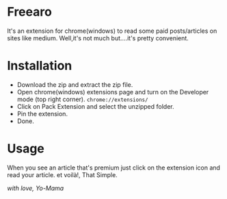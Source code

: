 # Freearo

It's an extension for chrome(windows) to read some paid posts/articles on sites like medium.
Well,it's not much but....it's pretty convenient.

# Installation
- Download the zip and extract the zip file.
- Open chrome(windows) extensions page and turn on the Developer mode (top right corner).
```chrome://extensions/```
- Click on Pack Extension and select the unzipped folder.
- Pin the extension.
- Done.

# Usage

When you see an article that's premium just click on the extension icon and read your article. 
et voilà!, That Simple.

_with love,_
_Yo-Mama_
